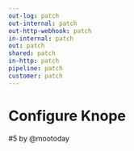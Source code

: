 ```yaml
---
out-log: patch
out-internal: patch
out-http-webhook: patch
in-internal: patch
out: patch
shared: patch
in-http: patch
pipeline: patch
customer: patch
---
```


# Configure Knope

#5 by @mootoday


